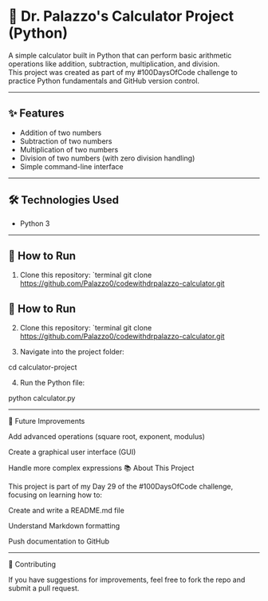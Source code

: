 # 🧮 Dr. Palazzo's Calculator Project (Python)

A simple calculator built in Python that can perform basic arithmetic operations like addition, subtraction, multiplication, and division.  
This project was created as part of my #100DaysOfCode challenge to practice Python fundamentals and GitHub version control.

---

## ✨ Features
- Addition of two numbers
- Subtraction of two numbers
- Multiplication of two numbers
- Division of two numbers (with zero division handling)
- Simple command-line interface

---

## 🛠️ Technologies Used
- Python 3

---

## 📂 How to Run
1. Clone this repository:
   `terminal
   git clone https://github.com/Palazzo0/codewithdrpalazzo-calculator.git
## 📂 How to Run
2. Clone this repository:
    `terminal
   git clone https://github.com/Palazzo0/codewithdrpalazzo-calculator.git

3. Navigate into the project folder:

cd calculator-project


4. Run the Python file:

python calculator.py


---

📌 Future Improvements

Add advanced operations (square root, exponent, modulus)

Create a graphical user interface (GUI)

Handle more complex expressions
📚 About This Project

This project is part of my Day 29 of the #100DaysOfCode challenge, focusing on learning how to:

Create and write a README.md file

Understand Markdown formatting

Push documentation to GitHub



---

🤝 Contributing

If you have suggestions for improvements, feel free to fork the repo and submit a pull request.

